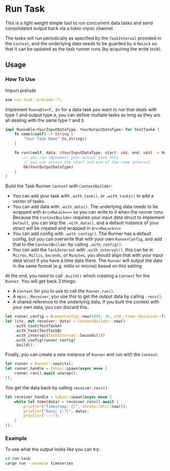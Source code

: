 # Run Task
This is a light weight simple tool to run concurrent data tasks and send consolidated output back via a tokio::mpsc channel.

The tasks will run periodically as specified by the `TaskInterval` provided in the `Context`, and the underlying data needs to be guarded by a `RwLock` so that it can be updated as the task runner runs (by acquiring the write lock).

## Usage

### How To Use
Import prelude
```rust
use run_task::prelude::*;
```

Implement `Runnable<T, D>` for a data task you want to run that deals with type `T` and output type `D`, you can define multiple tasks as long as they are all dealing with the same type `T` and `D`.
```rust
impl Runnable<YourInputDataType, YourOutputDataType> for TestTaskA {
    fn name(&self) -> String {
        "Your Task Name".to_string()
    }

    fn run(&self, data: &YourInputDataType, start: u64, end: u64) -> Result<YourOutputDataType, TaskError<YourOutputDataType>> {
        // you can implement your actual task here
        // you can access the start and end of the time interval
        Ok(YourOutputDataType)
    }
}
```

Build the Task Runner `Context` with `ContextBuilder`:
- You can add your task with `.with_task()`, or `.with_tasks()` to add a vector of tasks.
- You can add data with `.with_data()`. The underlying data needs to be wrapped with `Arc<RwLock<>>` so you can write to it when the runner runs. Because the `ContextBuilder` requires your input data struct to implement `Default`, you can skip the `.with_data()`, and a default instance of your struct will be created and wrapped in `Arc<RwLock<>>`
- You can add config with `.with_config()`. The Runner has a default config, but you can overwrite that with your own `RunnerConfig`, and add that to the `ContextBuilder` by calling `.with_config()`.
- You can add the `TaskInterval` with `.with_interval()`, this can be in `Micros`, `Millis`, `Seconds`, or `Minutes`, you should align that with your input data struct if you have a time data there. The `Runner` will output the data in the same format (e.g. millis or micros) based on this setting

At the end, you need to call `.build()` which creating a `Context` for the `Runner`. You will get back 3 things:
- A `Context` for you to use to call the `Runner.run()`.
- A `mpsc::Receiver`, you use this to get the output data by calling `.recv()`.
- A shared reference to the underlying data, if you built the context with your own data, you can discard this.

```rust
let runner_config = RunnerConfig::new(1024, 16, std::time::Duration::from_secs(5));
let (ctx, mut receiver, data) = ContextBuilder::new()
    .with_task(TestTaskA)
    .with_task(TestTaskB)
    .with_interval(TaskInterval::Seconds(2))
    .with_config(runner_config)
    .build();

```
Finally, you can create a new instance of `Runner` and run with the `Context`. 
```rust
let runner = Runner::new(ctx);
let runner_handle = tokio::spawn(async move {
    runner.run().await.unwrap();
});
```

You get the data back by calling `receiver.recv()`.
```rust
let receiver_handle = tokio::spawn(async move {
    while let Some(data) = receiver.recv().await {
        println!("Timestamp: {}", chrono::Utc::now());
        println!("Data: {:?}", data);
        println!("---");
    }
});
```

### Example
To see what the output looks like you can try:
```zsh
cd run-task
cargo run --example timeseries
```